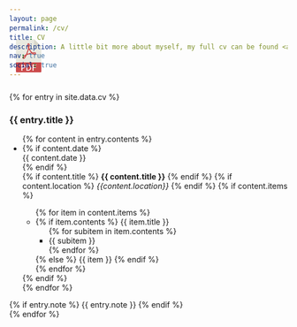 ```yaml
---
layout: page
permalink: /cv/
title: CV
description: A little bit more about myself, my full cv can be found <a href="../assets/pdf/cv.pdf" target="_blank" style="color:#2698BA;">here</a>
nav: true
social: true
---
```


<div class="row" style="margin-top:-6.5em; margin-bottom:2em; padding: 5px">
	<a class="ml-auto mr-2" href="/assets/pdf/cv.pdf" target="_blank">
	  <img height="60px" src="/assets/img/pdf_icon.svg">
	</a>
</div>

<div class="cv">
  {% for entry in site.data.cv %}
    <div class="card mt-3 p-3">
      <h3 class="card-title">{{ entry.title }}</h3>
  		<div class="card-text font-weight-light">
  		  <ul class="list-group list-group-flush">
          {% for content in entry.contents %}
            <li class="list-group-item" style="border:none">
              <div class="row">
                {% if content.date %}
                  <div class="col-sm-2 mt-3 mt-md-0">
                      {{ content.date }}
                  </div>
                {% endif %}
                <div class="col-sm-10 mt-3 mt-md-0">
                  {% if content.title %}
                    <b>{{ content.title }}</b>
                  {% endif %}
                  {% if content.location %}
                    <i>{{content.location}}</i>
                  {% endif %}
                  {% if content.items %}
                    <ul class="items">
                      {% for item in content.items %}
                        <li>
                          {% if item.contents %}
                            <span class="item-title">{{ item.title }}</span>
                            <ul class="subitems">
                              {% for subitem in item.contents %}
                                <li><span class="subitem">{{ subitem }}</span></li>
                              {% endfor %}
                            </ul>
                          {% else %}
                            <span class="item">{{ item }}</span>
                          {% endif %}
                        </li>
                      {% endfor %}
                    </ul>
                  {% endif %}
                </div>
              </div>
            </li>
          {% endfor %}
        </ul>
        {% if entry.note %}
          {{ entry.note }}
        {% endif %}
  		</div>
    </div>
  {% endfor %}
</div>
